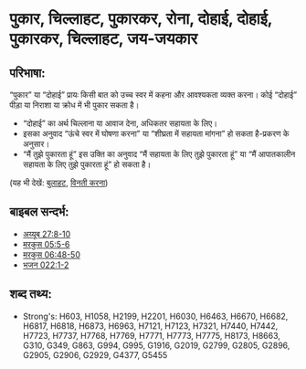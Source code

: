 # पुकार, चिल्लाहट, पुकारकर, रोना, दोहाई, दोहाई, पुकारकर, चिल्लाहट, जय-जयकार #

## परिभाषा: ##

“पुकार” या “दोहाई” प्रायः किसी बात को उच्च स्वर में कहना और आवश्यकता व्यक्त करना। कोई “दोहाई” पीड़ा या निराशा या क्रोध में भी पुकार सकता है।

* “दोहाई” का अर्थ चिल्लाना या आवाज देना, अधिकतर सहायता के लिए।
* इसका अनुवाद “ऊंचे स्वर में घोषणा करना” या “शीघ्रता में सहायता मांगना” हो सकता है-प्रकरण के अनुसार।
* “मैं तुझे पुकारता हूं” इस उक्ति का अनुवाद “मैं सहायता के लिए तुझे पुकारता हूं” या “मैं आपातकालीन सहायता के लिए तुझे पुकारता हूं” हो सकता है।

(यह भी देखें: [बुलाहट](../kt/call.md), [विनती करना](../other/plead.md))

## बाइबल सन्दर्भ: ##

* [अय्यूब 27:8-10](rc://en/tn/help/job/27/08)
* [मरकुस 05:5-6](rc://en/tn/help/mrk/05/05)
* [मरकुस 06:48-50](rc://en/tn/help/mrk/06/48)
* [भजन 022:1-2](rc://en/tn/help/psa/022/001)

## शब्द तथ्य: ##

* Strong's: H603, H1058, H2199, H2201, H6030, H6463, H6670, H6682, H6817, H6818, H6873, H6963, H7121, H7123, H7321, H7440, H7442, H7723, H7737, H7768, H7769, H7771, H7773, H7775, H8173, H8663, G310, G349, G863, G994, G995, G1916, G2019, G2799, G2805, G2896, G2905, G2906, G2929, G4377, G5455
